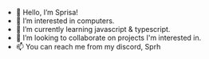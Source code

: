 - 👋 Hello, I’m Sprisa!
- 👀 I’m interested in computers.
- 🌱 I’m currently learning javascript & typescript.
- 💞️ I’m looking to collaborate on projects I'm interested in.
- 📫 You can reach me from my discord, Sprh
